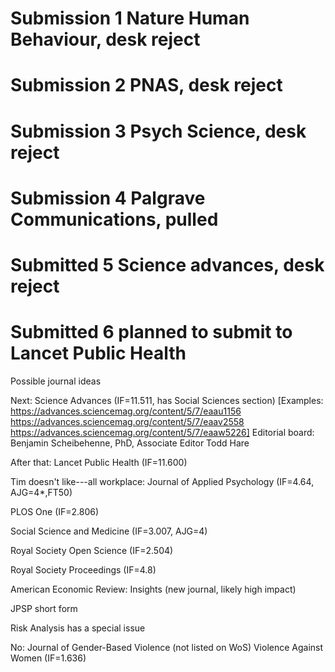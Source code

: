 # Submission 1 Nature Human Behaviour, desk reject

# Submission 2 PNAS, desk reject

# Submission 3 Psych Science, desk reject

# Submission 4 Palgrave Communications, pulled

# Submitted 5 Science advances, desk reject

# Submitted 6 planned to submit to Lancet Public Health



Possible journal ideas

Next:
Science Advances (IF=11.511, has Social Sciences section)
[Examples: https://advances.sciencemag.org/content/5/7/eaau1156
https://advances.sciencemag.org/content/5/7/eaav2558
https://advances.sciencemag.org/content/5/7/eaaw5226]
Editorial board:
Benjamin Scheibehenne, PhD, Associate Editor
Todd Hare

After that:
Lancet Public Health (IF=11.600)



Tim doesn't like---all workplace:
Journal of Applied Psychology (IF=4.64, AJG=4*,FT50)




PLOS One (IF=2.806)

Social Science and Medicine (IF=3.007, AJG=4)

Royal Society Open Science (IF=2.504)



Royal Society Proceedings (IF=4.8)

American Economic Review: Insights (new journal, likely high impact)

JPSP short form

Risk Analysis has a special issue


No:
Journal of Gender-Based Violence (not listed on WoS)
Violence Against Women (IF=1.636)
